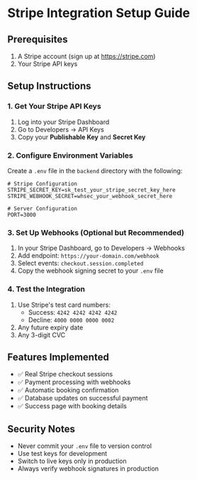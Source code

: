 # Stripe Integration Setup Guide

## Prerequisites
1. A Stripe account (sign up at https://stripe.com)
2. Your Stripe API keys

## Setup Instructions

### 1. Get Your Stripe API Keys
1. Log into your Stripe Dashboard
2. Go to Developers → API Keys
3. Copy your **Publishable Key** and **Secret Key**

### 2. Configure Environment Variables
Create a `.env` file in the `backend` directory with the following:

```env
# Stripe Configuration
STRIPE_SECRET_KEY=sk_test_your_stripe_secret_key_here
STRIPE_WEBHOOK_SECRET=whsec_your_webhook_secret_here

# Server Configuration
PORT=3000
```

### 3. Set Up Webhooks (Optional but Recommended)
1. In your Stripe Dashboard, go to Developers → Webhooks
2. Add endpoint: `https://your-domain.com/webhook`
3. Select events: `checkout.session.completed`
4. Copy the webhook signing secret to your `.env` file

### 4. Test the Integration
1. Use Stripe's test card numbers:
   - Success: `4242 4242 4242 4242`
   - Decline: `4000 0000 0000 0002`
2. Any future expiry date
3. Any 3-digit CVC

## Features Implemented
- ✅ Real Stripe checkout sessions
- ✅ Payment processing with webhooks
- ✅ Automatic booking confirmation
- ✅ Database updates on successful payment
- ✅ Success page with booking details

## Security Notes
- Never commit your `.env` file to version control
- Use test keys for development
- Switch to live keys only in production
- Always verify webhook signatures in production 